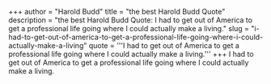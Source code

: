 +++
author = "Harold Budd"
title = "the best Harold Budd Quote"
description = "the best Harold Budd Quote: I had to get out of America to get a professional life going where I could actually make a living."
slug = "i-had-to-get-out-of-america-to-get-a-professional-life-going-where-i-could-actually-make-a-living"
quote = '''I had to get out of America to get a professional life going where I could actually make a living.'''
+++
I had to get out of America to get a professional life going where I could actually make a living.
